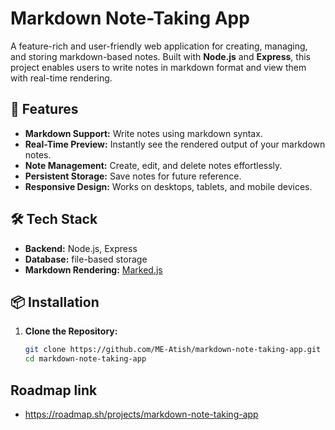 # Markdown Note-Taking App

A feature-rich and user-friendly web application for creating, managing, and storing markdown-based notes. Built with **Node.js** and **Express**, this project enables users to write notes in markdown format and view them with real-time rendering.

## 🚀 Features
- **Markdown Support:** Write notes using markdown syntax.
- **Real-Time Preview:** Instantly see the rendered output of your markdown notes.
- **Note Management:** Create, edit, and delete notes effortlessly.
- **Persistent Storage:** Save notes for future reference.
- **Responsive Design:** Works on desktops, tablets, and mobile devices.

## 🛠 Tech Stack
- **Backend:** Node.js, Express  
- **Database:** file-based storage
- **Markdown Rendering:** [Marked.js](https://github.com/markedjs/marked)  

## 📦 Installation

1. **Clone the Repository:**
   ```bash
   git clone https://github.com/ME-Atish/markdown-note-taking-app.git
   cd markdown-note-taking-app
## Roadmap link
- https://roadmap.sh/projects/markdown-note-taking-app
